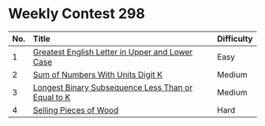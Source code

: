 # Weekly Contest 298

| No. | Title | Difficulty
|:---|:---|:---|
| 1 | [Greatest English Letter in Upper and Lower Case](https://leetcode.com/problems/greatest-english-letter-in-upper-and-lower-case/) | Easy
| 2 | [Sum of Numbers With Units Digit K](https://leetcode.com/problems/sum-of-numbers-with-units-digit-k/) | Medium
| 3 | [Longest Binary Subsequence Less Than or Equal to K](https://leetcode.com/problems/longest-binary-subsequence-less-than-or-equal-to-k/) | Medium
| 4 | [Selling Pieces of Wood](https://leetcode.com/problems/selling-pieces-of-wood/) | Hard